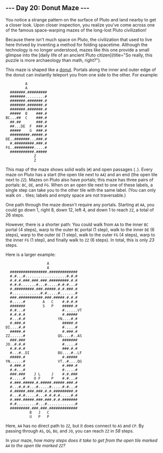 ## \-\-- Day 20: Donut Maze \-\--

You notice a strange pattern on the surface of Pluto and land nearby to
get a closer look. Upon closer inspection, you realize you\'ve come
across one of the famous space-warping mazes of the long-lost Pluto
civilization!

Because there isn\'t much space on Pluto, the civilization that used to
live here thrived by inventing a method for folding spacetime. Although
the technology is no longer understood, mazes like this one provide a
small glimpse into the [daily life of an ancient Pluto
citizen]{title="So really, this puzzle is more archaeology than math, right?"}.

This maze is shaped like a [donut](https://en.wikipedia.org/wiki/Torus).
Portals along the inner and outer edge of the donut can instantly
teleport you from one side to the other. For example:

             A           
             A           
      #######.#########  
      #######.........#  
      #######.#######.#  
      #######.#######.#  
      #######.#######.#  
      #####  B    ###.#  
    BC...##  C    ###.#  
      ##.##       ###.#  
      ##...DE  F  ###.#  
      #####    G  ###.#  
      #########.#####.#  
    DE..#######...###.#  
      #.#########.###.#  
    FG..#########.....#  
      ###########.#####  
                 Z       
                 Z       

This map of the maze shows solid walls (`#`) and open passages (`.`).
Every maze on Pluto has a start (the open tile next to `AA`) and an end
(the open tile next to `ZZ`). Mazes on Pluto also have portals; this
maze has three pairs of portals: `BC`, `DE`, and `FG`. When on an open
tile next to one of these labels, a single step can take you to the
other tile with the same label. (You can only walk on `.` tiles; labels
and empty space are not traversable.)

One path through the maze doesn\'t require any portals. Starting at
`AA`, you could go down 1, right 8, down 12, left 4, and down 1 to reach
`ZZ`, a total of 26 steps.

However, there is a shorter path: You could walk from `AA` to the inner
`BC` portal (4 steps), warp to the outer `BC` portal (1 step), walk to
the inner `DE` (6 steps), warp to the outer `DE` (1 step), walk to the
outer `FG` (4 steps), warp to the inner `FG` (1 step), and finally walk
to `ZZ` (6 steps). In total, this is only *23* steps.

Here is a larger example:

                       A               
                       A               
      #################.#############  
      #.#...#...................#.#.#  
      #.#.#.###.###.###.#########.#.#  
      #.#.#.......#...#.....#.#.#...#  
      #.#########.###.#####.#.#.###.#  
      #.............#.#.....#.......#  
      ###.###########.###.#####.#.#.#  
      #.....#        A   C    #.#.#.#  
      #######        S   P    #####.#  
      #.#...#                 #......VT
      #.#.#.#                 #.#####  
      #...#.#               YN....#.#  
      #.###.#                 #####.#  
    DI....#.#                 #.....#  
      #####.#                 #.###.#  
    ZZ......#               QG....#..AS
      ###.###                 #######  
    JO..#.#.#                 #.....#  
      #.#.#.#                 ###.#.#  
      #...#..DI             BU....#..LF
      #####.#                 #.#####  
    YN......#               VT..#....QG
      #.###.#                 #.###.#  
      #.#...#                 #.....#  
      ###.###    J L     J    #.#.###  
      #.....#    O F     P    #.#...#  
      #.###.#####.#.#####.#####.###.#  
      #...#.#.#...#.....#.....#.#...#  
      #.#####.###.###.#.#.#########.#  
      #...#.#.....#...#.#.#.#.....#.#  
      #.###.#####.###.###.#.#.#######  
      #.#.........#...#.............#  
      #########.###.###.#############  
               B   J   C               
               U   P   P               

Here, `AA` has no direct path to `ZZ`, but it does connect to `AS` and
`CP`. By passing through `AS`, `QG`, `BU`, and `JO`, you can reach `ZZ`
in *58* steps.

In your maze, *how many steps does it take to get from the open tile
marked `AA` to the open tile marked `ZZ`?*
